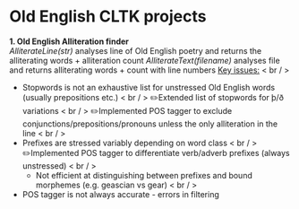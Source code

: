 # Old English CLTK projects

**1. Old English Alliteration finder** <br/>
*AlliterateLine(str)* analyses line of Old English poetry and returns the alliterating words + alliteration count
*AlliterateText(filename)* analyses file and returns alliterating words + count with line numbers
<ins>Key issues:</ins> < br / >
- Stopwords is not an exhaustive list for unstressed Old English words (usually prepositions etc.) < br / >
   ✏️Extended list of stopwords for þ/ð variations < br / >
   ✏️Implemented POS tagger to exclude conjunctions/prepositions/pronouns unless the only alliteration in the line < br / >
- Prefixes are stressed variably depending on word class < br / >
   ✏️Implemented POS tagger to differentiate verb/adverb prefixes (always unstressed) < br / >
    - Not efficient at distinguishing between prefixes and bound morphemes (e.g. geascian vs gear) < br / >
- POS tagger is not always accurate - errors in filtering 
